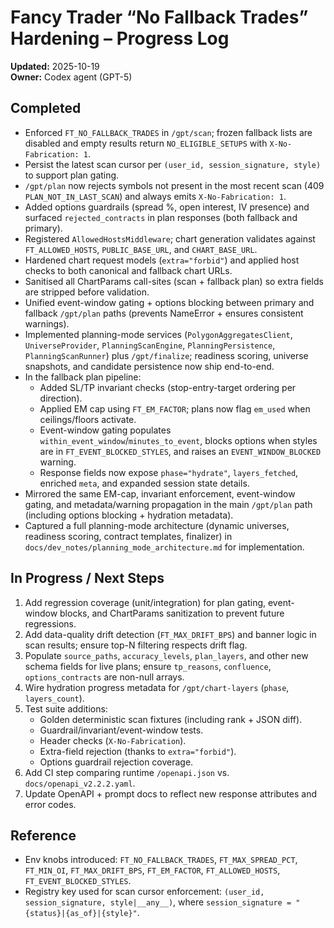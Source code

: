 # Fancy Trader “No Fallback Trades” Hardening – Progress Log

**Updated:** 2025-10-19  
**Owner:** Codex agent (GPT-5)  

## Completed
- Enforced `FT_NO_FALLBACK_TRADES` in `/gpt/scan`; frozen fallback lists are disabled and empty results return `NO_ELIGIBLE_SETUPS` with `X-No-Fabrication: 1`.  
- Persist the latest scan cursor per `(user_id, session_signature, style)` to support plan gating.  
- `/gpt/plan` now rejects symbols not present in the most recent scan (409 `PLAN_NOT_IN_LAST_SCAN`) and always emits `X-No-Fabrication: 1`.  
- Added options guardrails (spread %, open interest, IV presence) and surfaced `rejected_contracts` in plan responses (both fallback and primary).  
- Registered `AllowedHostsMiddleware`; chart generation validates against `FT_ALLOWED_HOSTS`, `PUBLIC_BASE_URL`, and `CHART_BASE_URL`.  
- Hardened chart request models (`extra="forbid"`) and applied host checks to both canonical and fallback chart URLs.  
- Sanitised all ChartParams call-sites (scan + fallback plan) so extra fields are stripped before validation.  
- Unified event-window gating + options blocking between primary and fallback `/gpt/plan` paths (prevents NameError + ensures consistent warnings).  
- Implemented planning-mode services (`PolygonAggregatesClient`, `UniverseProvider`, `PlanningScanEngine`, `PlanningPersistence`, `PlanningScanRunner`) plus `/gpt/finalize`; readiness scoring, universe snapshots, and candidate persistence now ship end-to-end.  
- In the fallback plan pipeline:
  - Added SL/TP invariant checks (stop-entry-target ordering per direction).  
  - Applied EM cap using `FT_EM_FACTOR`; plans now flag `em_used` when ceilings/floors activate.  
  - Event-window gating populates `within_event_window`/`minutes_to_event`, blocks options when styles are in `FT_EVENT_BLOCKED_STYLES`, and raises an `EVENT_WINDOW_BLOCKED` warning.  
  - Response fields now expose `phase="hydrate"`, `layers_fetched`, enriched `meta`, and expanded session state details.
- Mirrored the same EM-cap, invariant enforcement, event-window gating, and metadata/warning propagation in the main `/gpt/plan` path (including options blocking + hydration metadata).
- Captured a full planning-mode architecture (dynamic universes, readiness scoring, contract templates, finalizer) in `docs/dev_notes/planning_mode_architecture.md` for implementation.

## In Progress / Next Steps
1. Add regression coverage (unit/integration) for plan gating, event-window blocks, and ChartParams sanitization to prevent future regressions.  
2. Add data-quality drift detection (`FT_MAX_DRIFT_BPS`) and banner logic in scan results; ensure top-N filtering respects drift flag.  
3. Populate `source_paths`, `accuracy_levels`, `plan_layers`, and other new schema fields for live plans; ensure `tp_reasons`, `confluence`, `options_contracts` are non-null arrays.  
4. Wire hydration progress metadata for `/gpt/chart-layers` (`phase`, `layers_count`).  
5. Test suite additions:
   - Golden deterministic scan fixtures (including rank + JSON diff).  
   - Guardrail/invariant/event-window tests.  
   - Header checks (`X-No-Fabrication`).  
   - Extra-field rejection (thanks to `extra="forbid"`).  
   - Options guardrail rejection coverage.  
6. Add CI step comparing runtime `/openapi.json` vs. `docs/openapi_v2.2.2.yaml`.  
7. Update OpenAPI + prompt docs to reflect new response attributes and error codes.

## Reference
- Env knobs introduced: `FT_NO_FALLBACK_TRADES`, `FT_MAX_SPREAD_PCT`, `FT_MIN_OI`, `FT_MAX_DRIFT_BPS`, `FT_EM_FACTOR`, `FT_ALLOWED_HOSTS`, `FT_EVENT_BLOCKED_STYLES`.  
- Registry key used for scan cursor enforcement: `(user_id, session_signature, style|__any__)`, where `session_signature = "{status}|{as_of}|{style}"`.
